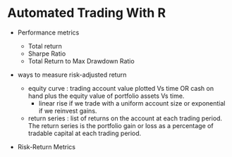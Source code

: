# Automated Trading With R

- Performance metrics
  - Total return
  - Sharpe Ratio
  - Total Return to Max Drawdown Ratio

- ways to measure risk-adjusted return
  - equity curve : trading account value plotted Vs time OR cash on hand plus the equity value of portfolio assets Vs time.
    - linear rise if we trade with a uniform account size or exponential if we reinvest gains.
  - return series : list of returns on the account at each trading period.
    The return series is the portfolio gain or loss as a percentage of tradable capital at each trading period.

- Risk-Return Metrics